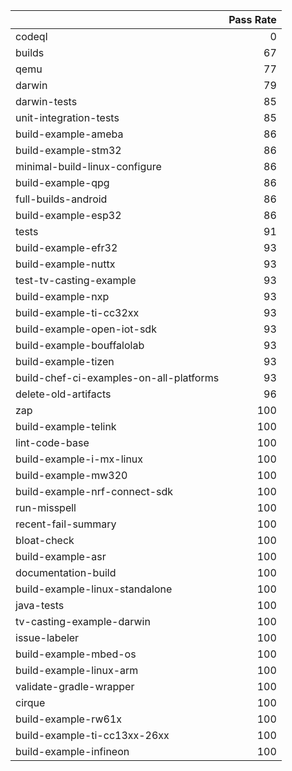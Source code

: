 |                                         |   Pass Rate |
|:----------------------------------------|------------:|
| codeql                                  |           0 |
| builds                                  |          67 |
| qemu                                    |          77 |
| darwin                                  |          79 |
| darwin-tests                            |          85 |
| unit-integration-tests                  |          85 |
| build-example-ameba                     |          86 |
| build-example-stm32                     |          86 |
| minimal-build-linux-configure           |          86 |
| build-example-qpg                       |          86 |
| full-builds-android                     |          86 |
| build-example-esp32                     |          86 |
| tests                                   |          91 |
| build-example-efr32                     |          93 |
| build-example-nuttx                     |          93 |
| test-tv-casting-example                 |          93 |
| build-example-nxp                       |          93 |
| build-example-ti-cc32xx                 |          93 |
| build-example-open-iot-sdk              |          93 |
| build-example-bouffalolab               |          93 |
| build-example-tizen                     |          93 |
| build-chef-ci-examples-on-all-platforms |          93 |
| delete-old-artifacts                    |          96 |
| zap                                     |         100 |
| build-example-telink                    |         100 |
| lint-code-base                          |         100 |
| build-example-i-mx-linux                |         100 |
| build-example-mw320                     |         100 |
| build-example-nrf-connect-sdk           |         100 |
| run-misspell                            |         100 |
| recent-fail-summary                     |         100 |
| bloat-check                             |         100 |
| build-example-asr                       |         100 |
| documentation-build                     |         100 |
| build-example-linux-standalone          |         100 |
| java-tests                              |         100 |
| tv-casting-example-darwin               |         100 |
| issue-labeler                           |         100 |
| build-example-mbed-os                   |         100 |
| build-example-linux-arm                 |         100 |
| validate-gradle-wrapper                 |         100 |
| cirque                                  |         100 |
| build-example-rw61x                     |         100 |
| build-example-ti-cc13xx-26xx            |         100 |
| build-example-infineon                  |         100 |